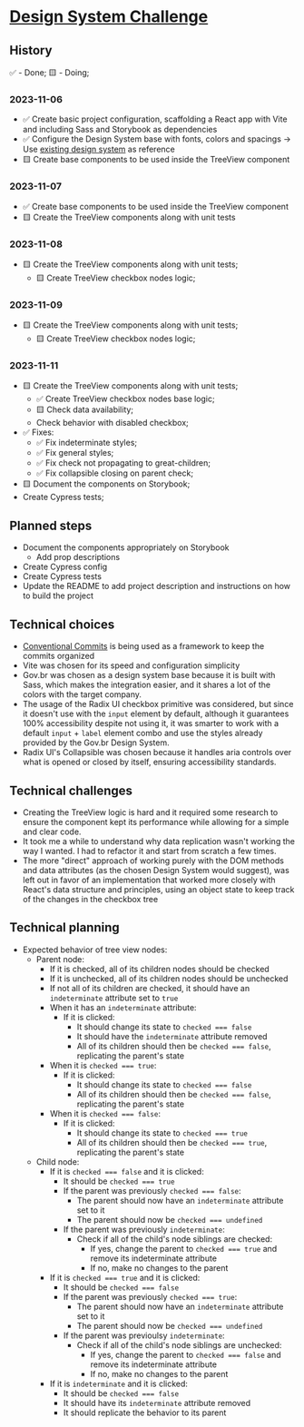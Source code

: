 # [Design System Challenge](https://gist.github.com/andersonba/6b1d07348e7baaf282a27259996d6520)

## History

✅ - Done;
🟨 - Doing;

### 2023-11-06

- ✅ Create basic project configuration, scaffolding a React app with Vite and including Sass and Storybook as dependencies
- ✅ Configure the Design System base with fonts, colors and spacings -> Use [existing design system](#technical-choices) as reference
- 🟨 Create base components to be used inside the TreeView component

### 2023-11-07

- ✅ Create base components to be used inside the TreeView component
- 🟨 Create the TreeView components along with unit tests

### 2023-11-08
- 🟨 Create the TreeView components along with unit tests;
  - 🟨 Create TreeView checkbox nodes logic;

### 2023-11-09
- 🟨 Create the TreeView components along with unit tests;
  - 🟨 Create TreeView checkbox nodes logic;

### 2023-11-11
- 🟨 Create the TreeView components along with unit tests;
  - ✅ Create TreeView checkbox nodes base logic;
  - 🟨 Check data availability;
  - Check behavior with disabled checkbox;
- ✅ Fixes:
  - ✅ Fix indeterminate styles;
  - ✅ Fix general styles;
  - ✅ Fix check not propagating to great-children;
  - ✅ Fix collapsible closing on parent check;
- 🟨 Document the components on Storybook;
- Create Cypress tests;

## Planned steps

- Document the components appropriately on Storybook
  - Add prop descriptions
- Create Cypress config
- Create Cypress tests
- Update the README to add project description and instructions on how to build the project

## Technical choices

- [Conventional Commits](https://www.conventionalcommits.org/en/v1.0.0/) is being used as a framework to keep the commits organized
- Vite was chosen for its speed and configuration simplicity
- Gov.br was chosen as a design system base because it is built with Sass, which makes the integration easier, and it shares a lot of the colors with the target company.
- The usage of the Radix UI checkbox primitive was considered, but since it doesn't use with the `input` element by default, although it guarantees 100% accessibility despite not using it, it was smarter to work with a default `input` + `label` element combo and use the styles already provided by the Gov.br Design System.
- Radix UI's Collapsible was chosen because it handles aria controls over what is opened or closed by itself, ensuring accessibility standards.

## Technical challenges

- Creating the TreeView logic is hard and it required some research to ensure the component kept its performance while allowing for a simple and clear code.
- It took me a while to understand why data replication wasn't working the way I wanted. I had to refactor it and start from scratch a few times.
- The more "direct" approach of working purely with the DOM methods and data attributes (as the chosen Design System would suggest), was left out in favor of an implementation that worked more closely with React's data structure and principles, using an object state to keep track of the changes in the checkbox tree

## Technical planning

- Expected behavior of tree view nodes:
  - Parent node:
    - If it is checked, all of its children nodes should be checked
    - If it is unchecked, all of its children nodes should be unchecked
    - If not all of its children are checked, it should have an `indeterminate` attribute set to `true`
    - When it has an `indeterminate` attribute:
      - If it is clicked:
        - It should change its state to `checked === false`
        - It should have the `indeterminate` attribute removed
        - All of its children should then be `checked === false`, replicating the parent's state
    - When it is `checked === true`:
      - If it is clicked:
        - It should change its state to `checked === false`
        - All of its children should then be `checked === false`, replicating the parent's state
    - When it is `checked === false`:
      - If it is clicked:
        - It should change its state to `checked === true`
        - All of its children should then be `checked === true`, replicating the parent's state
  - Child node:
    - If it is `checked === false` and it is clicked:
      - It should be `checked === true`
      - If the parent was previously `checked === false`:
        - The parent should now have an `indeterminate` attribute set to it
        - The parent should now be `checked === undefined`
      - If the parent was previously `indeterminate`:
        - Check if all of the child's node siblings are checked:
          - If yes, change the parent to `checked === true` and remove its indeterminate attribute
          - If no, make no changes to the parent
    - If it is `checked === true` and it is clicked:
      - It should be `checked === false`
      - If the parent was previously `checked === true`:
        - The parent should now have an `indeterminate` attribute set to it
        - The parent should now be `checked === undefined`
      - If the parent was previoulsy `indeterminate`:
        - Check if all of the child's node siblings are unchecked:
          - If yes, change the parent to `checked === false` and remove its indeterminate attribute
          - If no, make no changes to the parent
    - If it is `indeterminate` and it is clicked:
      - It should be `checked === false`
      - It should have its `indeterminate` attribute removed
      - It should replicate the behavior to its parent